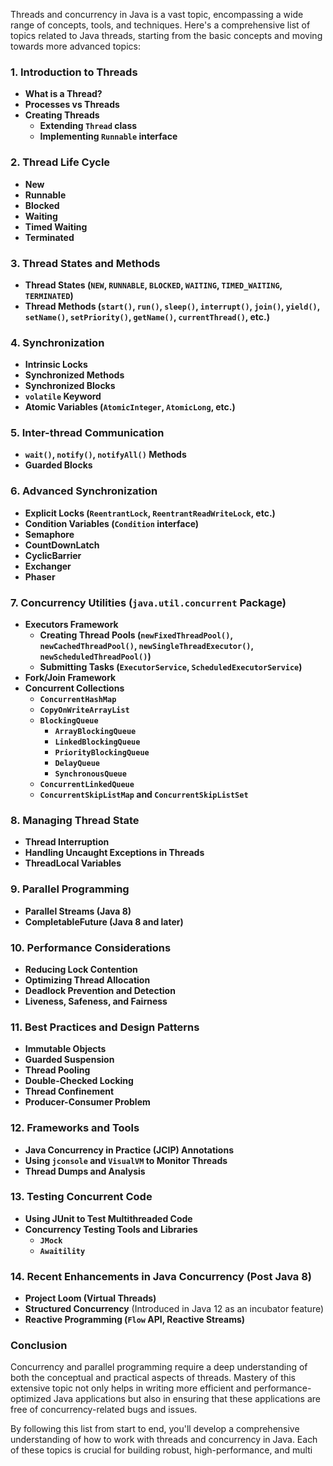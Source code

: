 Threads and concurrency in Java is a vast topic, encompassing a wide range of concepts, tools, and techniques. Here's a comprehensive list of topics related to Java threads, starting from the basic concepts and moving towards more advanced topics:

### 1. **Introduction to Threads**
- **What is a Thread?**
- **Processes vs Threads**
- **Creating Threads**
    - **Extending `Thread` class**
    - **Implementing `Runnable` interface**

### 2. **Thread Life Cycle**
- **New**
- **Runnable**
- **Blocked**
- **Waiting**
- **Timed Waiting**
- **Terminated**

### 3. **Thread States and Methods**
- **Thread States (`NEW`, `RUNNABLE`, `BLOCKED`, `WAITING`, `TIMED_WAITING`, `TERMINATED`)**
- **Thread Methods (`start()`, `run()`, `sleep()`, `interrupt()`, `join()`, `yield()`, `setName()`, `setPriority()`, `getName()`, `currentThread()`, etc.)**

### 4. **Synchronization**
- **Intrinsic Locks**
- **Synchronized Methods**
- **Synchronized Blocks**
- **`volatile` Keyword**
- **Atomic Variables (`AtomicInteger`, `AtomicLong`, etc.)**

### 5. **Inter-thread Communication**
- **`wait()`, `notify()`, `notifyAll()` Methods**
- **Guarded Blocks**

### 6. **Advanced Synchronization**
- **Explicit Locks (`ReentrantLock`, `ReentrantReadWriteLock`, etc.)**
- **Condition Variables (`Condition` interface)**
- **Semaphore**
- **CountDownLatch**
- **CyclicBarrier**
- **Exchanger**
- **Phaser**

### 7. **Concurrency Utilities (`java.util.concurrent` Package)**
- **Executors Framework**
    - **Creating Thread Pools (`newFixedThreadPool()`, `newCachedThreadPool()`, `newSingleThreadExecutor()`, `newScheduledThreadPool()`)**
    - **Submitting Tasks (`ExecutorService`, `ScheduledExecutorService`)**
- **Fork/Join Framework**
- **Concurrent Collections**
    - **`ConcurrentHashMap`**
    - **`CopyOnWriteArrayList`**
    - **`BlockingQueue`**
        - **`ArrayBlockingQueue`**
        - **`LinkedBlockingQueue`**
        - **`PriorityBlockingQueue`**
        - **`DelayQueue`**
        - **`SynchronousQueue`**
    - **`ConcurrentLinkedQueue`**
    - **`ConcurrentSkipListMap` and `ConcurrentSkipListSet`**

### 8. **Managing Thread State**
- **Thread Interruption**
- **Handling Uncaught Exceptions in Threads**
- **ThreadLocal Variables**

### 9. **Parallel Programming**
- **Parallel Streams (Java 8)**
- **CompletableFuture (Java 8 and later)**

### 10. **Performance Considerations**
- **Reducing Lock Contention**
- **Optimizing Thread Allocation**
- **Deadlock Prevention and Detection**
- **Liveness, Safeness, and Fairness**

### 11. **Best Practices and Design Patterns**
- **Immutable Objects**
- **Guarded Suspension**
- **Thread Pooling**
- **Double-Checked Locking**
- **Thread Confinement**
- **Producer-Consumer Problem**

### 12. **Frameworks and Tools**
- **Java Concurrency in Practice (JCIP) Annotations**
- **Using `jconsole` and `VisualVM` to Monitor Threads**
- **Thread Dumps and Analysis**

### 13. **Testing Concurrent Code**
- **Using JUnit to Test Multithreaded Code**
- **Concurrency Testing Tools and Libraries**
    - **`JMock`**
    - **`Awaitility`**

### 14. **Recent Enhancements in Java Concurrency (Post Java 8)**
- **Project Loom (Virtual Threads)**
- **Structured Concurrency** (Introduced in Java 12 as an incubator feature)
- **Reactive Programming (`Flow` API, Reactive Streams)**

### Conclusion

Concurrency and parallel programming require a deep understanding of both the conceptual and practical aspects of threads. Mastery of this extensive topic not only helps in writing more efficient and performance-optimized Java applications but also in ensuring that these applications are free of concurrency-related bugs and issues.

By following this list from start to end, you'll develop a comprehensive understanding of how to work with threads and concurrency in Java. Each of these topics is crucial for building robust, high-performance, and multi